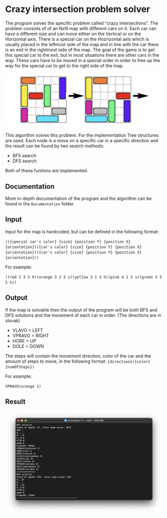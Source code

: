 # Crazy intersection problem solver
The program solves the specific problem called "crazy intersections". The problem consists of of an NxN map with different cars on it. Each car can have a different size and can move either on the Vertical or on the Horizontal axis. There is a special car on the Hozrizontal axis which is usually placed in the leftmost side of the map and in line with the car there is an exit in the rightmost side of the map. The goal of the game is to get this special car to the exit, but in most situations there are other cars in the way. These cars have to be moved in a special order in order to free up the way for the special car to get to the right side of the map.

<img src="/Showcase/problem.png">

This algorithm solves this problem. For the implementation Tree structures are used. Each node is a move on a specific car in a specific direction and the result can be found by two search methods:
- BFS search
- DFS search

Both of these funtions are implemented.

## Documentation
More in-depth documentation of the program and the algorithm can be found in the `Documentation` folder.

## Input
Input for the map is hardcoded, but can be defined in the following format:

`(({special car's color} {size} {position Y} {position X} {orientation})({car's color} {size} {position Y} {position X} {orientation})({car's color} {size} {position Y} {position X} {orientation}))`

For example:

`((red 2 3 3 h)(orange 3 2 5 v)(yellow 3 1 3 h)(pink 4 1 2 v)(green 5 5 2 h))`

## Output
If the map is solvable then the output of the program will be both BFS and DFS solutions and the movement of each car in order. (The directions are in slovak)
- VLAVO = LEFT
- VPRAVO = RIGHT
- HORE = UP
- DOLE = DOWN

The steps will contain the movement direction, color of the car and the amount of steps to move, in the following format:
`{direction}({color} {numOfSteps})`

For example:

`VPRAVO(orange 1)`

## Result
<img src="/Showcase/output.png">
